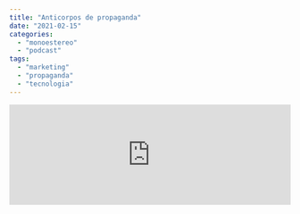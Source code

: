 ```yaml
---
title: "Anticorpos de propaganda"
date: "2021-02-15"
categories: 
  - "monoestereo"
  - "podcast"
tags: 
  - "marketing"
  - "propaganda"
  - "tecnologia"
---
```


<iframe style="width: 100%; height: 180px;" src="https://anchor.fm/monoestereo/embed/episodes/Anticorpos-de-propaganda-eqdklj" scrolling="no" width="100%" height="180px" frameborder="0"><div></div> <h3>Citados no episódio</h3> <div></div> <ul><li><a href="https://freakonomics.com/podcast/advertising-part-1/">Does Advertising Actually Work? (Part 1: TV)</a></li><li><a href="https://freakonomics.com/podcast/advertising-part-2/">Does Advertising Actually Work? (Part 2: Digital)</a></li><li><a href="https://blog.twitter.com/en_us/topics/company/2021/imperfect-by-design.html">Imperfect, by design</a></li></ul></x-turndown></iframe>
